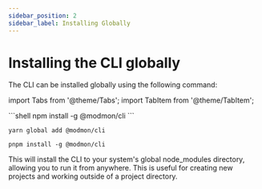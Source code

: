 ```yaml
---
sidebar_position: 2
sidebar_label: Installing Globally
---
```


# Installing the CLI globally

The CLI can be installed globally using the following command:

import Tabs from '@theme/Tabs';
import TabItem from '@theme/TabItem';

<Tabs>
<TabItem value="npm" label="npm">
```shell
npm install -g @modmon/cli
```

</TabItem>
<TabItem value="yarn" label="yarn">

```shell
yarn global add @modmon/cli
```

</TabItem>
<TabItem value="pnpm" label="pnpm">

```shell
pnpm install -g @modmon/cli
```

</TabItem>
</Tabs>

This will install the CLI to your system's global node_modules directory, allowing you to run it from anywhere. This is useful for creating new projects and working outside of a project directory.
